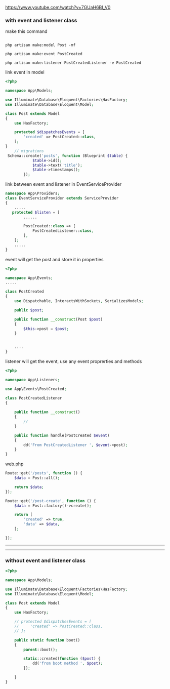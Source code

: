 https://www.youtube.com/watch?v=7GUaH6BI_V0

### with event and listener class
make this command 
```

php artisan make:model Post -mf

php artisan make:event PostCreated

php artisan make:listener PostCreatedListener -e PostCreated

```

link event in model
```php
<?php

namespace App\Models;

use Illuminate\Database\Eloquent\Factories\HasFactory;
use Illuminate\Database\Eloquent\Model;

class Post extends Model
{
    use HasFactory;

    protected $dispatchesEvents = [
        'created' => PostCreated::class,
    ];
}
    // migrations
 Schema::create('posts', function (Blueprint $table) {
            $table->id();
            $table->text('title');
            $table->timestamps();
        });


```

link between event and listener in EventServiceProvider
```php
namespace App\Providers;
class EventServiceProvider extends ServiceProvider
{
    .....
   protected $listen = [
        ......

        PostCreated::class => [
            PostCreatedListener::class,
        ],
    ];
    .....
}
```


event will get the post and store it in properties
```php
<?php

namespace App\Events;
.....

class PostCreated
{
    use Dispatchable, InteractsWithSockets, SerializesModels;

    public $post;

    public function __construct(Post $post)
    {
        $this->post = $post;
    }


    ....
}

```

listener will get the event, use any event proprerties and methods
```php
<?php

namespace App\Listeners;

use App\Events\PostCreated;

class PostCreatedListener
{
    
    public function __construct()
    {
        //
    }

    public function handle(PostCreated $event)
    {
        dd('From PostCreatedListener ', $event->post);
    }
}

```

web.php
```php
Route::get('/posts', function () {
    $data = Post::all();

    return $data;
});

Route::get('/post-create', function () {
    $data = Post::factory()->create();

    return [
        'created' => true,
        'data' => $data,
    ];

});

```
----------------------------------
----------------------------------
### without event and listener class
```php
<?php

namespace App\Models;

use Illuminate\Database\Eloquent\Factories\HasFactory;
use Illuminate\Database\Eloquent\Model;

class Post extends Model
{
    use HasFactory;

    // protected $dispatchesEvents = [
    //     'created' => PostCreated::class,
    // ];

    public static function boot()
    {
        parent::boot();

        static::created(function ($post) {
            dd('from boot method ', $post);
        });

    }
}

```

```php
```
```php
```
```php
```